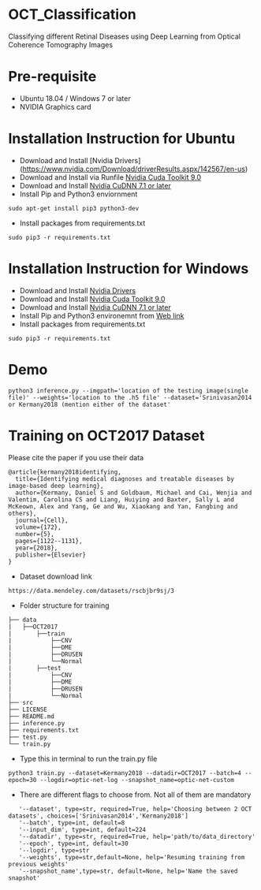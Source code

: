 # OCT_Classification
Classifying different Retinal Diseases using Deep Learning from Optical Coherence Tomography Images

# Pre-requisite
- Ubuntu 18.04 / Windows 7 or later
- NVIDIA Graphics card

# Installation Instruction for Ubuntu
- Download and Install [Nvidia Drivers] (https://www.nvidia.com/Download/driverResults.aspx/142567/en-us)
- Download and Install via Runfile [Nvidia Cuda Toolkit 9.0](https://developer.nvidia.com/cuda-90-download-archive?target_os=Linux&target_arch=x86_64&target_distro=Ubuntu&target_version=1604&target_type=runfilelocal)
- Download and Install [Nvidia CuDNN 7.1 or later](https://developer.nvidia.com/rdp/cudnn-archive)
- Install Pip and Python3 enviornment
```
sudo apt-get install pip3 python3-dev
```
- Install  packages from requirements.txt
```
sudo pip3 -r requirements.txt
```
# Installation Instruction for Windows
- Download and Install [Nvidia Drivers](https://www.nvidia.com/download/driverResults.aspx/130631/en-us)
- Download and Install [Nvidia Cuda Toolkit 9.0](https://developer.nvidia.com/cuda-90-download-archive?target_os=Windows&target_arch=x86_64&target_version=7&target_type=exelocal)
- Download and Install [Nvidia CuDNN 7.1 or later](https://developer.nvidia.com/rdp/cudnn-archive)
- Install Pip and Python3 environemnt from [Web link](https://www.python.org/downloads/windows/)
- Install packages from requirements.txt
```
sudo pip3 -r requirements.txt
```

# Demo
```
python3 inference.py --imgpath='location of the testing image(single file)' --weights='location to the .h5 file' --dataset='Srinivasan2014 or Kermany2018 (mention either of the dataset'
```

# Training on OCT2017 Dataset

Please cite the paper if you use their data
```
@article{kermany2018identifying,
  title={Identifying medical diagnoses and treatable diseases by image-based deep learning},
  author={Kermany, Daniel S and Goldbaum, Michael and Cai, Wenjia and Valentim, Carolina CS and Liang, Huiying and Baxter, Sally L and McKeown, Alex and Yang, Ge and Wu, Xiaokang and Yan, Fangbing and others},
  journal={Cell},
  volume={172},
  number={5},
  pages={1122--1131},
  year={2018},
  publisher={Elsevier}
}
```

- Dataset download link 
```
https://data.mendeley.com/datasets/rscbjbr9sj/3
```

- Folder structure for training
```
├── data
|   ├──OCT2017
|       ├──train
|           ├──CNV
|           ├──DME
|           ├──DRUSEN
|           └──Normal
|       ├──test
|           ├──CNV
|           ├──DME
|           ├──DRUSEN
|           └──Normal
├── src
├── LICENSE
├── README.md
├── inference.py
├── requirements.txt
├── test.py
└── train.py
```
- Type this in terminal to run the train.py file
```
python3 train.py --dataset=Kermany2018 --datadir=OCT2017 --batch=4 --epoch=30 --logdir=optic-net-log --snapshot_name=optic-net-custom
```
- There are different flags to choose from. Not all of them are mandatory

```
   '--dataset', type=str, required=True, help='Choosing between 2 OCT datasets', choices=['Srinivasan2014','Kermany2018']
   '--batch', type=int, default=8
   '--input_dim', type=int, default=224
   '--datadir', type=str, required=True, help='path/to/data_directory'
   '--epoch', type=int, default=30
   '--logdir', type=str
   '--weights', type=str,default=None, help='Resuming training from previous weights'
   '--snapshot_name',type=str, default=None, help='Name the saved snapshot'
```
